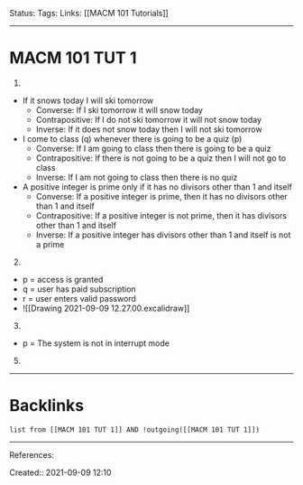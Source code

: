 Status: 
Tags: 
Links: [[MACM 101 Tutorials]]
___
# MACM 101 TUT 1
1. 
- If it snows today I will ski tomorrow
	- Converse: If I ski tomorrow it will snow today
	- Contrapositive: If I do not ski tomorrow it will not snow today
	- Inverse: If it does not snow today then I will not ski tomorrow
- I come to class (q) whenever there is going to be a quiz (p)
	- Converse: If I am going to class then there is going to be a quiz
	- Contrapositive: If there is not going to be a quiz then I will not go to class
	- Inverse: If I am not going to class then there is no quiz
- A positive integer is prime only if it has no divisors other than 1 and itself
	- Converse: If a positive integer is prime, then it has no divisors other than 1 and itself
	- Contrapositive: If a positive integer is not prime, then it has divisors other than 1 and itself
	- Inverse: If a positive integer has divisors other than 1 and itself is not a prime
2. 
- p = access is granted
- q = user has paid subscription
- r = user enters valid password
- ![[Drawing 2021-09-09 12.27.00.excalidraw]]
3. 
- p = The system is not in interrupt mode

5. 

___
# Backlinks
```dataview
list from [[MACM 101 TUT 1]] AND !outgoing([[MACM 101 TUT 1]])
```
___
References:

Created:: 2021-09-09 12:10
